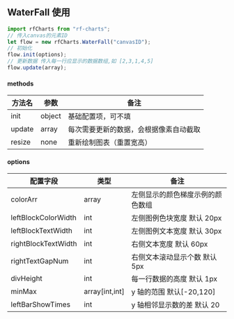 ## WaterFall 使用

```javascript
import rfCharts from "rf-charts";
// 传入canvas的元素ID
let flow = new rfCharts.WaterFall("canvasID");
// 初始化
flow.init(options);
// 更新数据 传入每一行应显示的数据数组,如 [2,3,1,4,5]
flow.update(array);
```

#### methods

| 方法名 | 参数   | 备注                                   |
| ------ | ------ | -------------------------------------- |
| init   | object | 基础配置项，可不填                     |
| update | array  | 每次需要更新的数据，会根据像素自动截取 |
| resize | none   | 重新绘制图表（重置宽高）               |

#### options

| 配置字段            | 类型           | 备注                             |
| ------------------- | -------------- | -------------------------------- |
| colorArr            | array          | 左侧显示的颜色梯度示例的颜色数组 |
| leftBlockColorWidth | int            | 左侧图例色块宽度 默认 20px       |
| leftBlockTextWidth  | int            | 左侧图例文本宽度 默认 30px       |
| rightBlockTextWidth | int            | 右侧文本宽度 默认 60px           |
| rightTextGapNum     | int            | 右侧文本滚动显示个数 默认 5px    |
| divHeight           | int            | 每一行数据的高度 默认 1px        |
| minMax              | array[int,int] | y 轴的范围 默认[-20,120]         |
| leftBarShowTimes    | int            | y 轴相邻显示数的差 默认 20       |
